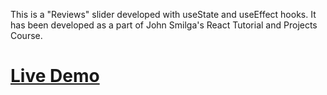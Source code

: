 This is a "Reviews" slider developed with useState and useEffect hooks. It has been developed as a part of John Smilga's React Tutorial and Projects Course.


# [Live Demo](https://color-generator-react-ten.vercel.app/)
